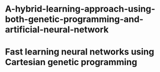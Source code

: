 # A-hybrid-learning-approach-using-both-genetic-programming-and-artificial-neural-network
# Fast learning neural networks using Cartesian genetic programming
